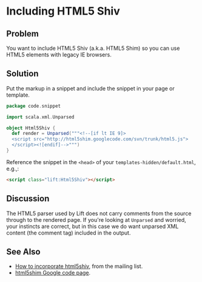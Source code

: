 Including HTML5 Shiv 
====================

Problem
-------

You want to include HTML5 Shiv (a.k.a. HTML5 Shim) so you can use HTML5 elements with legacy IE browsers.

Solution
--------

Put the markup in a snippet and include the snippet in your page or template.

```scala
package code.snippet

import scala.xml.Unparsed

object Html5Shiv {        
  def render = Unparsed("""<!--[if lt IE 9]>
  <script src="http://html5shim.googlecode.com/svn/trunk/html5.js">
  </script><![endif]-->""")
}
```

Reference the snippet in the `<head>` of your `templates-hidden/default.html`, e.g.,:

```html
<script class="lift:Html5Shiv"></script>
```

Discussion
----------

The HTML5 parser used by Lift does not carry comments from the source through to the rendered page.  If you're looking at `Unparsed` and worried, your instincts are correct, but in this case we do want unparsed XML content (the comment tag) included in the output.

See Also
--------

* [How to incorporate html5shiv](https://groups.google.com/forum/?fromgroups#!topic/liftweb/kLzcJwfIqHQ), from the mailing list.
* [html5shim Google code page](http://code.google.com/p/html5shim/).

